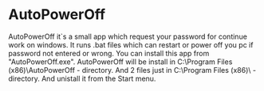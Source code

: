 # AutoPowerOff 
AutoPowerOff it`s a small app which request your password for continue work on windows. It runs .bat files which can restart or power off you pc if password not entered or wrong. 
You can install this app from "AutoPowerOff.exe". AutoPowerOff will be install in C:\Program Files (x86)\AutoPowerOff - directory. And 2 files just in C:\Program Files (x86)\ - directory. And unistall it from the Start menu.
